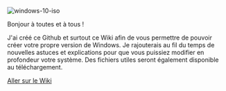 ![windows-10-iso](https://user-images.githubusercontent.com/62854582/218313505-3d6e5dec-c817-43cf-9fac-0941e50dce41.png)


Bonjour à toutes et à tous !

J'ai créé ce Github et surtout ce Wiki afin de vous permettre de pouvoir créer votre propre version de Windows.
Je rajouterais au fil du temps de nouvelles astuces et explications pour que vous puissiez modifier en profondeur votre système.
Des fichiers utiles seront également disponible au téléchargement.

[Aller sur le Wiki](https://github.com/KORSiRO/CYW/wiki)
